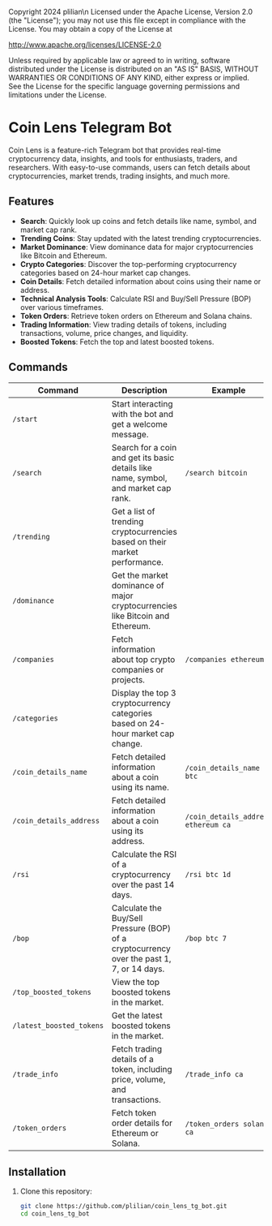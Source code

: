 Copyright 2024 plilian\n
Licensed under the Apache License, Version 2.0 (the "License");
you may not use this file except in compliance with the License.
You may obtain a copy of the License at

http://www.apache.org/licenses/LICENSE-2.0

Unless required by applicable law or agreed to in writing, software
distributed under the License is distributed on an "AS IS" BASIS,
WITHOUT WARRANTIES OR CONDITIONS OF ANY KIND, either express or implied.
See the License for the specific language governing permissions and
limitations under the License.


# Coin Lens Telegram Bot

Coin Lens is a feature-rich Telegram bot that provides real-time cryptocurrency data, insights, and tools for enthusiasts, traders, and researchers. With easy-to-use commands, users can fetch details about cryptocurrencies, market trends, trading insights, and much more.

## Features

- **Search**: Quickly look up coins and fetch details like name, symbol, and market cap rank.
- **Trending Coins**: Stay updated with the latest trending cryptocurrencies.
- **Market Dominance**: View dominance data for major cryptocurrencies like Bitcoin and Ethereum.
- **Crypto Categories**: Discover the top-performing cryptocurrency categories based on 24-hour market cap changes.
- **Coin Details**: Fetch detailed information about coins using their name or address.
- **Technical Analysis Tools**: Calculate RSI and Buy/Sell Pressure (BOP) over various timeframes.
- **Token Orders**: Retrieve token orders on Ethereum and Solana chains.
- **Trading Information**: View trading details of tokens, including transactions, volume, price changes, and liquidity.
- **Boosted Tokens**: Fetch the top and latest boosted tokens.

## Commands

| Command                  | Description                                                                                  | Example                                 |
|--------------------------|----------------------------------------------------------------------------------------------|-----------------------------------------|
| `/start`                 | Start interacting with the bot and get a welcome message.                                   |                                         |
| `/search`                | Search for a coin and get its basic details like name, symbol, and market cap rank.          | `/search bitcoin`                       |
| `/trending`              | Get a list of trending cryptocurrencies based on their market performance.                  |                                         |
| `/dominance`             | Get the market dominance of major cryptocurrencies like Bitcoin and Ethereum.               |                                         |
| `/companies`             | Fetch information about top crypto companies or projects.                                   | `/companies ethereum`                   |
| `/categories`            | Display the top 3 cryptocurrency categories based on 24-hour market cap change.             |                                         |
| `/coin_details_name`     | Fetch detailed information about a coin using its name.                                     | `/coin_details_name btc`                |
| `/coin_details_address`  | Fetch detailed information about a coin using its address.                                  | `/coin_details_address ethereum ca`     |
| `/rsi`                   | Calculate the RSI of a cryptocurrency over the past 14 days.                                | `/rsi btc 1d`                           |
| `/bop`                   | Calculate the Buy/Sell Pressure (BOP) of a cryptocurrency over the past 1, 7, or 14 days.   | `/bop btc 7`                            |
| `/top_boosted_tokens`    | View the top boosted tokens in the market.                                                  |                                         |
| `/latest_boosted_tokens` | Get the latest boosted tokens in the market.                                                |                                         |
| `/trade_info`            | Fetch trading details of a token, including price, volume, and transactions.                | `/trade_info ca`                        |
| `/token_orders`          | Fetch token order details for Ethereum or Solana.                                           | `/token_orders solana ca`               |

## Installation

1. Clone this repository:
   ```bash
   git clone https://github.com/plilian/coin_lens_tg_bot.git
   cd coin_lens_tg_bot
